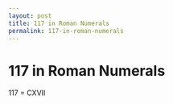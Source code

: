 ```yaml
---
layout: post
title: 117 in Roman Numerals
permalink: 117-in-roman-numerals
---
```


# 117 in Roman Numerals

117 = CXVII
